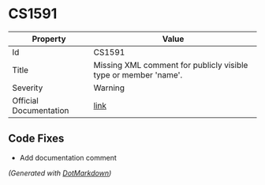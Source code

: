 # CS1591

| Property               | Value                                                                                             |
| ---------------------- | ------------------------------------------------------------------------------------------------- |
| Id                     | CS1591                                                                                            |
| Title                  | Missing XML comment for publicly visible type or member 'name'\.                                  |
| Severity               | Warning                                                                                           |
| Official Documentation | [link](http://docs.microsoft.com/en-us/dotnet/csharp/language-reference/compiler-messages/cs1591) |

## Code Fixes

* Add documentation comment

*\(Generated with [DotMarkdown](http://github.com/JosefPihrt/DotMarkdown)\)*